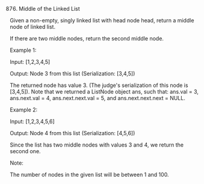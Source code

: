 876. Middle of the Linked List

Given a non-empty, singly linked list with head node head, return a middle node of linked list.


If there are two middle nodes, return the second middle node.


 

Example 1:


Input: [1,2,3,4,5]

Output: Node 3 from this list (Serialization: [3,4,5])

The returned node has value 3.  (The judge's serialization of this node is [3,4,5]).
Note that we returned a ListNode object ans, such that:
ans.val = 3, ans.next.val = 4, ans.next.next.val = 5, and ans.next.next.next = NULL.

Example 2:

Input: [1,2,3,4,5,6]

Output: Node 4 from this list (Serialization: [4,5,6])

Since the list has two middle nodes with values 3 and 4, we return the second one.
 

Note:

The number of nodes in the given list will be between 1 and 100.

